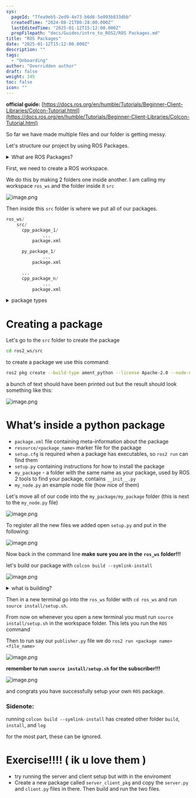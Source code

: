 ```yaml
---
sys:
  pageId: "7fea9eb5-2ed9-4e73-b6d6-5e093b833dbb"
  createdTime: "2024-08-21T00:28:00.000Z"
  lastEditedTime: "2025-01-12T15:12:00.000Z"
  propFilepath: "docs/Guides/intro_to_ROS2/ROS Packages.md"
title: "ROS Packages"
date: "2025-01-12T15:12:00.000Z"
description: ""
tags:
  - "Onboarding"
author: "Overridden author"
draft: false
weight: 145
toc: false
icon: ""
---
```


**official guide:** [https://docs.ros.org/en/humble/Tutorials/Beginner-Client-Libraries/Colcon-Tutorial.html](https://docs.ros.org/en/humble/Tutorials/Beginner-Client-Libraries/Colcon-Tutorial.html)

So far we have made multiple files and our folder is getting messy.

Let's structure our project by using ROS Packages.

<details>

<summary>What are ROS Packages?</summary>

ROS Packages are, as the name implies, packages of code that are highly sharable between ROS developers.

They consist of a folder, `package.xml` file, and source code

```python
      cpp_package_1/
		      ... imagine much code files here ..
          package.xml
```

</details>

First, we need to create a ROS workspace.

We do this by making 2 folders one inside another. I am calling my workspace `ros_ws` and the folder inside it `src`

![image.png](https://prod-files-secure.s3.us-west-2.amazonaws.com/d518164a-d88e-44d1-a4ee-3adb3bd8bce0/70706947-fd18-4537-a67b-e12946812d31/image.png?X-Amz-Algorithm=AWS4-HMAC-SHA256&X-Amz-Content-Sha256=UNSIGNED-PAYLOAD&X-Amz-Credential=ASIAZI2LB466XYFPVJTA%2F20250614%2Fus-west-2%2Fs3%2Faws4_request&X-Amz-Date=20250614T181033Z&X-Amz-Expires=3600&X-Amz-Security-Token=IQoJb3JpZ2luX2VjEEgaCXVzLXdlc3QtMiJGMEQCIGoUS1cyeGzAnRPw1yiWcPS%2FsFglABkZPUNj8qePHpjRAiAoWTrPXVe3rHCiIeYHedb9EBD%2BaM5t5X2ETwVODb%2FIFSr%2FAwgxEAAaDDYzNzQyMzE4MzgwNSIMxxlgrF0alppe5GcMKtwDjpHl9ckba%2BV2YE4vH0FiPCdeCTDsKyV82pTvlh13jfY56Wn8TTCYbPBDLm7J2sax%2FbyVMnplFLZcXZqa8nZr0klhmeSPgRpKCye1VbGCQu2IeTPv5BtrNBNPSDzpl23AKh3HPe1bnU8lI%2FpJNfIBYpZcx9nxTBkvJN%2Bz5YimgaoY%2FcR9FlUVftf97fT%2FM78f%2FBn7Hv%2BKirEqNYcVWkJbJVZBSlJxmRkhu883l1PGg1AwsAkSdaY4zZ3bizJloGEejzQYn05cGTPc2JMc22f2n%2FkD8GHodp835f4ElNWZxxlMGPxjxNJ4Ta%2Bvzpn2HyhUV9wVuHVKESF3UVDUVbYjvJkXIZC0HNJDoomgQfrpfIJJx7hxz8Kbx8k5%2BFRV1TPYhP13Ha68S6ibxavP17eFDOmPZUCQ0XjaF79bBFlobKmW5wPuRBwowgze7D9GLTGlGIAfihpdY73WRx%2BgkUHVzRHMsR19Rnz3pxmeRmOoviS8E%2Bch7hKy53BXenptEsDqD6Ju9vU2c6XgvG9jnfGSJVBULaHGRLTD%2BMnxbg%2BjAVVu5GovmKbdeZ39YHfQZGuvPvIgbmmYmTvh%2FszC4EkTHsDKQBDgfaVQ303gyUWzHOuSqFZ6oDTpVb3Fse0wr7u2wgY6pgGnBD9ZuPEjXjSw8hXnLm72v0RI2bljXJ4WWLUfZNpzplRDBrEraNxdCvLLxsf6OOBRvZNhvZZCM0a7V43o6R%2F1vTBvoZDzJEFuaLpmvxQcpcXbuqNTmNHzMAQZ0A9eK0ufKMEmiuiFH1tdhqTOrF1RA64sAcN7xF8HsgLLt0SOJu1zHIh7vDR6ahkf5vIzsLcAvnCsaOT74CPRxrK29yyCJH8m%2B6r%2F&X-Amz-Signature=83566ada5f82e1f3a5821349aae878df22a98b3942b91fa151ef891591aace03&X-Amz-SignedHeaders=host&x-amz-checksum-mode=ENABLED&x-id=GetObject)

Then inside this `src` folder is where we put all of our packages.

```python
ros_ws/
    src/
      cpp_package_1/
		      ...
          package.xml

      py_package_1/
		      ...
          package.xml

      ...
      cpp_package_n/
		      ...
          package.xml

```

<details>

<summary>package types</summary>

packages can be either `C++` or python.

the intern file structure is different for each but for this guide we will stick to creating python packages

</details>

# Creating a package

Let's go to the `src` folder to create the package

```bash
cd ros2_ws/src
```

to create a package we use this command:

```bash
ros2 pkg create --build-type ament_python --license Apache-2.0 --node-name my_node my_package
```

a bunch of text should have been printed out but the result should look something like this:

![image.png](https://prod-files-secure.s3.us-west-2.amazonaws.com/d518164a-d88e-44d1-a4ee-3adb3bd8bce0/e6cf1e3f-8512-4a3e-b131-079f800bf3e8/image.png?X-Amz-Algorithm=AWS4-HMAC-SHA256&X-Amz-Content-Sha256=UNSIGNED-PAYLOAD&X-Amz-Credential=ASIAZI2LB466XYFPVJTA%2F20250614%2Fus-west-2%2Fs3%2Faws4_request&X-Amz-Date=20250614T181033Z&X-Amz-Expires=3600&X-Amz-Security-Token=IQoJb3JpZ2luX2VjEEgaCXVzLXdlc3QtMiJGMEQCIGoUS1cyeGzAnRPw1yiWcPS%2FsFglABkZPUNj8qePHpjRAiAoWTrPXVe3rHCiIeYHedb9EBD%2BaM5t5X2ETwVODb%2FIFSr%2FAwgxEAAaDDYzNzQyMzE4MzgwNSIMxxlgrF0alppe5GcMKtwDjpHl9ckba%2BV2YE4vH0FiPCdeCTDsKyV82pTvlh13jfY56Wn8TTCYbPBDLm7J2sax%2FbyVMnplFLZcXZqa8nZr0klhmeSPgRpKCye1VbGCQu2IeTPv5BtrNBNPSDzpl23AKh3HPe1bnU8lI%2FpJNfIBYpZcx9nxTBkvJN%2Bz5YimgaoY%2FcR9FlUVftf97fT%2FM78f%2FBn7Hv%2BKirEqNYcVWkJbJVZBSlJxmRkhu883l1PGg1AwsAkSdaY4zZ3bizJloGEejzQYn05cGTPc2JMc22f2n%2FkD8GHodp835f4ElNWZxxlMGPxjxNJ4Ta%2Bvzpn2HyhUV9wVuHVKESF3UVDUVbYjvJkXIZC0HNJDoomgQfrpfIJJx7hxz8Kbx8k5%2BFRV1TPYhP13Ha68S6ibxavP17eFDOmPZUCQ0XjaF79bBFlobKmW5wPuRBwowgze7D9GLTGlGIAfihpdY73WRx%2BgkUHVzRHMsR19Rnz3pxmeRmOoviS8E%2Bch7hKy53BXenptEsDqD6Ju9vU2c6XgvG9jnfGSJVBULaHGRLTD%2BMnxbg%2BjAVVu5GovmKbdeZ39YHfQZGuvPvIgbmmYmTvh%2FszC4EkTHsDKQBDgfaVQ303gyUWzHOuSqFZ6oDTpVb3Fse0wr7u2wgY6pgGnBD9ZuPEjXjSw8hXnLm72v0RI2bljXJ4WWLUfZNpzplRDBrEraNxdCvLLxsf6OOBRvZNhvZZCM0a7V43o6R%2F1vTBvoZDzJEFuaLpmvxQcpcXbuqNTmNHzMAQZ0A9eK0ufKMEmiuiFH1tdhqTOrF1RA64sAcN7xF8HsgLLt0SOJu1zHIh7vDR6ahkf5vIzsLcAvnCsaOT74CPRxrK29yyCJH8m%2B6r%2F&X-Amz-Signature=d56e8b0fbe1875052202b2a233b7b24ac39393582909b98448e65e4eef2c7ba1&X-Amz-SignedHeaders=host&x-amz-checksum-mode=ENABLED&x-id=GetObject)

# What’s inside a python package

- `package.xml` file containing meta-information about the package
- `resource/<package_name>` marker file for the package
- `setup.cfg` is required when a package has executables, so `ros2 run` can find them
- `setup.py` containing instructions for how to install the package
- `my_package` - a folder with the same name as your package, used by ROS 2 tools to find your package, contains `__init__.py`
- `my_node.py` an example node file (how nice of them)

Let's move all of our code into the `my_package/my_package` folder (this is next to the `my_node.py` file)

![image.png](https://prod-files-secure.s3.us-west-2.amazonaws.com/d518164a-d88e-44d1-a4ee-3adb3bd8bce0/9ce58f11-0da9-4d3e-b86d-506a9685d378/image.png?X-Amz-Algorithm=AWS4-HMAC-SHA256&X-Amz-Content-Sha256=UNSIGNED-PAYLOAD&X-Amz-Credential=ASIAZI2LB466XYFPVJTA%2F20250614%2Fus-west-2%2Fs3%2Faws4_request&X-Amz-Date=20250614T181033Z&X-Amz-Expires=3600&X-Amz-Security-Token=IQoJb3JpZ2luX2VjEEgaCXVzLXdlc3QtMiJGMEQCIGoUS1cyeGzAnRPw1yiWcPS%2FsFglABkZPUNj8qePHpjRAiAoWTrPXVe3rHCiIeYHedb9EBD%2BaM5t5X2ETwVODb%2FIFSr%2FAwgxEAAaDDYzNzQyMzE4MzgwNSIMxxlgrF0alppe5GcMKtwDjpHl9ckba%2BV2YE4vH0FiPCdeCTDsKyV82pTvlh13jfY56Wn8TTCYbPBDLm7J2sax%2FbyVMnplFLZcXZqa8nZr0klhmeSPgRpKCye1VbGCQu2IeTPv5BtrNBNPSDzpl23AKh3HPe1bnU8lI%2FpJNfIBYpZcx9nxTBkvJN%2Bz5YimgaoY%2FcR9FlUVftf97fT%2FM78f%2FBn7Hv%2BKirEqNYcVWkJbJVZBSlJxmRkhu883l1PGg1AwsAkSdaY4zZ3bizJloGEejzQYn05cGTPc2JMc22f2n%2FkD8GHodp835f4ElNWZxxlMGPxjxNJ4Ta%2Bvzpn2HyhUV9wVuHVKESF3UVDUVbYjvJkXIZC0HNJDoomgQfrpfIJJx7hxz8Kbx8k5%2BFRV1TPYhP13Ha68S6ibxavP17eFDOmPZUCQ0XjaF79bBFlobKmW5wPuRBwowgze7D9GLTGlGIAfihpdY73WRx%2BgkUHVzRHMsR19Rnz3pxmeRmOoviS8E%2Bch7hKy53BXenptEsDqD6Ju9vU2c6XgvG9jnfGSJVBULaHGRLTD%2BMnxbg%2BjAVVu5GovmKbdeZ39YHfQZGuvPvIgbmmYmTvh%2FszC4EkTHsDKQBDgfaVQ303gyUWzHOuSqFZ6oDTpVb3Fse0wr7u2wgY6pgGnBD9ZuPEjXjSw8hXnLm72v0RI2bljXJ4WWLUfZNpzplRDBrEraNxdCvLLxsf6OOBRvZNhvZZCM0a7V43o6R%2F1vTBvoZDzJEFuaLpmvxQcpcXbuqNTmNHzMAQZ0A9eK0ufKMEmiuiFH1tdhqTOrF1RA64sAcN7xF8HsgLLt0SOJu1zHIh7vDR6ahkf5vIzsLcAvnCsaOT74CPRxrK29yyCJH8m%2B6r%2F&X-Amz-Signature=946aef0a4e00eb5ea145feaaead85334cc567fcd1ba4da192666ab4cb933e367&X-Amz-SignedHeaders=host&x-amz-checksum-mode=ENABLED&x-id=GetObject)

To register all the new files we added open `setup.py` and put in the following:

![image.png](https://prod-files-secure.s3.us-west-2.amazonaws.com/d518164a-d88e-44d1-a4ee-3adb3bd8bce0/1cd7c262-4cae-4496-9d75-c178537d24a2/image.png?X-Amz-Algorithm=AWS4-HMAC-SHA256&X-Amz-Content-Sha256=UNSIGNED-PAYLOAD&X-Amz-Credential=ASIAZI2LB466XYFPVJTA%2F20250614%2Fus-west-2%2Fs3%2Faws4_request&X-Amz-Date=20250614T181033Z&X-Amz-Expires=3600&X-Amz-Security-Token=IQoJb3JpZ2luX2VjEEgaCXVzLXdlc3QtMiJGMEQCIGoUS1cyeGzAnRPw1yiWcPS%2FsFglABkZPUNj8qePHpjRAiAoWTrPXVe3rHCiIeYHedb9EBD%2BaM5t5X2ETwVODb%2FIFSr%2FAwgxEAAaDDYzNzQyMzE4MzgwNSIMxxlgrF0alppe5GcMKtwDjpHl9ckba%2BV2YE4vH0FiPCdeCTDsKyV82pTvlh13jfY56Wn8TTCYbPBDLm7J2sax%2FbyVMnplFLZcXZqa8nZr0klhmeSPgRpKCye1VbGCQu2IeTPv5BtrNBNPSDzpl23AKh3HPe1bnU8lI%2FpJNfIBYpZcx9nxTBkvJN%2Bz5YimgaoY%2FcR9FlUVftf97fT%2FM78f%2FBn7Hv%2BKirEqNYcVWkJbJVZBSlJxmRkhu883l1PGg1AwsAkSdaY4zZ3bizJloGEejzQYn05cGTPc2JMc22f2n%2FkD8GHodp835f4ElNWZxxlMGPxjxNJ4Ta%2Bvzpn2HyhUV9wVuHVKESF3UVDUVbYjvJkXIZC0HNJDoomgQfrpfIJJx7hxz8Kbx8k5%2BFRV1TPYhP13Ha68S6ibxavP17eFDOmPZUCQ0XjaF79bBFlobKmW5wPuRBwowgze7D9GLTGlGIAfihpdY73WRx%2BgkUHVzRHMsR19Rnz3pxmeRmOoviS8E%2Bch7hKy53BXenptEsDqD6Ju9vU2c6XgvG9jnfGSJVBULaHGRLTD%2BMnxbg%2BjAVVu5GovmKbdeZ39YHfQZGuvPvIgbmmYmTvh%2FszC4EkTHsDKQBDgfaVQ303gyUWzHOuSqFZ6oDTpVb3Fse0wr7u2wgY6pgGnBD9ZuPEjXjSw8hXnLm72v0RI2bljXJ4WWLUfZNpzplRDBrEraNxdCvLLxsf6OOBRvZNhvZZCM0a7V43o6R%2F1vTBvoZDzJEFuaLpmvxQcpcXbuqNTmNHzMAQZ0A9eK0ufKMEmiuiFH1tdhqTOrF1RA64sAcN7xF8HsgLLt0SOJu1zHIh7vDR6ahkf5vIzsLcAvnCsaOT74CPRxrK29yyCJH8m%2B6r%2F&X-Amz-Signature=abc9f252247d03e7a53e1d797917aa6ee0b3bfc7e178215c35d596088f4ccb8a&X-Amz-SignedHeaders=host&x-amz-checksum-mode=ENABLED&x-id=GetObject)

Now back in the command line **make sure you are in the** **`ros_ws`** **folder!!!**

let's build our package with `colcon build --symlink-install`

![image.png](https://prod-files-secure.s3.us-west-2.amazonaws.com/d518164a-d88e-44d1-a4ee-3adb3bd8bce0/2f2a0d27-b173-48fd-b189-5f5c0ce65619/image.png?X-Amz-Algorithm=AWS4-HMAC-SHA256&X-Amz-Content-Sha256=UNSIGNED-PAYLOAD&X-Amz-Credential=ASIAZI2LB466XYFPVJTA%2F20250614%2Fus-west-2%2Fs3%2Faws4_request&X-Amz-Date=20250614T181033Z&X-Amz-Expires=3600&X-Amz-Security-Token=IQoJb3JpZ2luX2VjEEgaCXVzLXdlc3QtMiJGMEQCIGoUS1cyeGzAnRPw1yiWcPS%2FsFglABkZPUNj8qePHpjRAiAoWTrPXVe3rHCiIeYHedb9EBD%2BaM5t5X2ETwVODb%2FIFSr%2FAwgxEAAaDDYzNzQyMzE4MzgwNSIMxxlgrF0alppe5GcMKtwDjpHl9ckba%2BV2YE4vH0FiPCdeCTDsKyV82pTvlh13jfY56Wn8TTCYbPBDLm7J2sax%2FbyVMnplFLZcXZqa8nZr0klhmeSPgRpKCye1VbGCQu2IeTPv5BtrNBNPSDzpl23AKh3HPe1bnU8lI%2FpJNfIBYpZcx9nxTBkvJN%2Bz5YimgaoY%2FcR9FlUVftf97fT%2FM78f%2FBn7Hv%2BKirEqNYcVWkJbJVZBSlJxmRkhu883l1PGg1AwsAkSdaY4zZ3bizJloGEejzQYn05cGTPc2JMc22f2n%2FkD8GHodp835f4ElNWZxxlMGPxjxNJ4Ta%2Bvzpn2HyhUV9wVuHVKESF3UVDUVbYjvJkXIZC0HNJDoomgQfrpfIJJx7hxz8Kbx8k5%2BFRV1TPYhP13Ha68S6ibxavP17eFDOmPZUCQ0XjaF79bBFlobKmW5wPuRBwowgze7D9GLTGlGIAfihpdY73WRx%2BgkUHVzRHMsR19Rnz3pxmeRmOoviS8E%2Bch7hKy53BXenptEsDqD6Ju9vU2c6XgvG9jnfGSJVBULaHGRLTD%2BMnxbg%2BjAVVu5GovmKbdeZ39YHfQZGuvPvIgbmmYmTvh%2FszC4EkTHsDKQBDgfaVQ303gyUWzHOuSqFZ6oDTpVb3Fse0wr7u2wgY6pgGnBD9ZuPEjXjSw8hXnLm72v0RI2bljXJ4WWLUfZNpzplRDBrEraNxdCvLLxsf6OOBRvZNhvZZCM0a7V43o6R%2F1vTBvoZDzJEFuaLpmvxQcpcXbuqNTmNHzMAQZ0A9eK0ufKMEmiuiFH1tdhqTOrF1RA64sAcN7xF8HsgLLt0SOJu1zHIh7vDR6ahkf5vIzsLcAvnCsaOT74CPRxrK29yyCJH8m%2B6r%2F&X-Amz-Signature=4bc992491579ab7f9e5e1777af312bb6a4585e4e9ea7986546a064edf386a781&X-Amz-SignedHeaders=host&x-amz-checksum-mode=ENABLED&x-id=GetObject)

<details>

<summary>what is building?</summary>

if you are a CS major at Rose-Hulman you will learn the answer to this in CSSE132

but TLDR; is it combines all the code files into one program that can be run easily 

</details>

Then in a new terminal go into the `ros_ws` folder with `cd ros_ws` and run `source install/setup.sh`. 

From now on whenever you open a new terminal you must run `source install/setup.sh` in the workspace folder. This lets you run the `ROS` command

Then to run say our `publisher.py` file we do `ros2 run <package name> <file_name>`

![image.png](https://prod-files-secure.s3.us-west-2.amazonaws.com/d518164a-d88e-44d1-a4ee-3adb3bd8bce0/4f4b1219-3a44-4632-aa0a-ce3471699f59/image.png?X-Amz-Algorithm=AWS4-HMAC-SHA256&X-Amz-Content-Sha256=UNSIGNED-PAYLOAD&X-Amz-Credential=ASIAZI2LB466XYFPVJTA%2F20250614%2Fus-west-2%2Fs3%2Faws4_request&X-Amz-Date=20250614T181034Z&X-Amz-Expires=3600&X-Amz-Security-Token=IQoJb3JpZ2luX2VjEEgaCXVzLXdlc3QtMiJGMEQCIGoUS1cyeGzAnRPw1yiWcPS%2FsFglABkZPUNj8qePHpjRAiAoWTrPXVe3rHCiIeYHedb9EBD%2BaM5t5X2ETwVODb%2FIFSr%2FAwgxEAAaDDYzNzQyMzE4MzgwNSIMxxlgrF0alppe5GcMKtwDjpHl9ckba%2BV2YE4vH0FiPCdeCTDsKyV82pTvlh13jfY56Wn8TTCYbPBDLm7J2sax%2FbyVMnplFLZcXZqa8nZr0klhmeSPgRpKCye1VbGCQu2IeTPv5BtrNBNPSDzpl23AKh3HPe1bnU8lI%2FpJNfIBYpZcx9nxTBkvJN%2Bz5YimgaoY%2FcR9FlUVftf97fT%2FM78f%2FBn7Hv%2BKirEqNYcVWkJbJVZBSlJxmRkhu883l1PGg1AwsAkSdaY4zZ3bizJloGEejzQYn05cGTPc2JMc22f2n%2FkD8GHodp835f4ElNWZxxlMGPxjxNJ4Ta%2Bvzpn2HyhUV9wVuHVKESF3UVDUVbYjvJkXIZC0HNJDoomgQfrpfIJJx7hxz8Kbx8k5%2BFRV1TPYhP13Ha68S6ibxavP17eFDOmPZUCQ0XjaF79bBFlobKmW5wPuRBwowgze7D9GLTGlGIAfihpdY73WRx%2BgkUHVzRHMsR19Rnz3pxmeRmOoviS8E%2Bch7hKy53BXenptEsDqD6Ju9vU2c6XgvG9jnfGSJVBULaHGRLTD%2BMnxbg%2BjAVVu5GovmKbdeZ39YHfQZGuvPvIgbmmYmTvh%2FszC4EkTHsDKQBDgfaVQ303gyUWzHOuSqFZ6oDTpVb3Fse0wr7u2wgY6pgGnBD9ZuPEjXjSw8hXnLm72v0RI2bljXJ4WWLUfZNpzplRDBrEraNxdCvLLxsf6OOBRvZNhvZZCM0a7V43o6R%2F1vTBvoZDzJEFuaLpmvxQcpcXbuqNTmNHzMAQZ0A9eK0ufKMEmiuiFH1tdhqTOrF1RA64sAcN7xF8HsgLLt0SOJu1zHIh7vDR6ahkf5vIzsLcAvnCsaOT74CPRxrK29yyCJH8m%2B6r%2F&X-Amz-Signature=6a89d6ac098913dacd479bff3f77d701af833dfec6875478f763513084833898&X-Amz-SignedHeaders=host&x-amz-checksum-mode=ENABLED&x-id=GetObject)

**remember to run** **`source install/setup.sh`** **for the subscriber!!!**

![image.png](https://prod-files-secure.s3.us-west-2.amazonaws.com/d518164a-d88e-44d1-a4ee-3adb3bd8bce0/02121119-dad4-49ec-8356-c956108b4243/image.png?X-Amz-Algorithm=AWS4-HMAC-SHA256&X-Amz-Content-Sha256=UNSIGNED-PAYLOAD&X-Amz-Credential=ASIAZI2LB466XYFPVJTA%2F20250614%2Fus-west-2%2Fs3%2Faws4_request&X-Amz-Date=20250614T181034Z&X-Amz-Expires=3600&X-Amz-Security-Token=IQoJb3JpZ2luX2VjEEgaCXVzLXdlc3QtMiJGMEQCIGoUS1cyeGzAnRPw1yiWcPS%2FsFglABkZPUNj8qePHpjRAiAoWTrPXVe3rHCiIeYHedb9EBD%2BaM5t5X2ETwVODb%2FIFSr%2FAwgxEAAaDDYzNzQyMzE4MzgwNSIMxxlgrF0alppe5GcMKtwDjpHl9ckba%2BV2YE4vH0FiPCdeCTDsKyV82pTvlh13jfY56Wn8TTCYbPBDLm7J2sax%2FbyVMnplFLZcXZqa8nZr0klhmeSPgRpKCye1VbGCQu2IeTPv5BtrNBNPSDzpl23AKh3HPe1bnU8lI%2FpJNfIBYpZcx9nxTBkvJN%2Bz5YimgaoY%2FcR9FlUVftf97fT%2FM78f%2FBn7Hv%2BKirEqNYcVWkJbJVZBSlJxmRkhu883l1PGg1AwsAkSdaY4zZ3bizJloGEejzQYn05cGTPc2JMc22f2n%2FkD8GHodp835f4ElNWZxxlMGPxjxNJ4Ta%2Bvzpn2HyhUV9wVuHVKESF3UVDUVbYjvJkXIZC0HNJDoomgQfrpfIJJx7hxz8Kbx8k5%2BFRV1TPYhP13Ha68S6ibxavP17eFDOmPZUCQ0XjaF79bBFlobKmW5wPuRBwowgze7D9GLTGlGIAfihpdY73WRx%2BgkUHVzRHMsR19Rnz3pxmeRmOoviS8E%2Bch7hKy53BXenptEsDqD6Ju9vU2c6XgvG9jnfGSJVBULaHGRLTD%2BMnxbg%2BjAVVu5GovmKbdeZ39YHfQZGuvPvIgbmmYmTvh%2FszC4EkTHsDKQBDgfaVQ303gyUWzHOuSqFZ6oDTpVb3Fse0wr7u2wgY6pgGnBD9ZuPEjXjSw8hXnLm72v0RI2bljXJ4WWLUfZNpzplRDBrEraNxdCvLLxsf6OOBRvZNhvZZCM0a7V43o6R%2F1vTBvoZDzJEFuaLpmvxQcpcXbuqNTmNHzMAQZ0A9eK0ufKMEmiuiFH1tdhqTOrF1RA64sAcN7xF8HsgLLt0SOJu1zHIh7vDR6ahkf5vIzsLcAvnCsaOT74CPRxrK29yyCJH8m%2B6r%2F&X-Amz-Signature=afdc0eaa5df2650a07f1574ca593709c6fdf760962cd401b6a9862fe24b209dc&X-Amz-SignedHeaders=host&x-amz-checksum-mode=ENABLED&x-id=GetObject)

and congrats you have successfully setup your own `ROS` package.

### Sidenote:

running `colcon build --symlink-install` has created other folder `build`, `install`, and `log`

for the most part, these can be ignored.

# Exercise!!!! ( ik u love them )

- try running the server and client setup but with in the enviroment
- Create a new package called `server_client_pkg` and copy the `server.py` and `client.py` files in there. Then build and run the two files.
